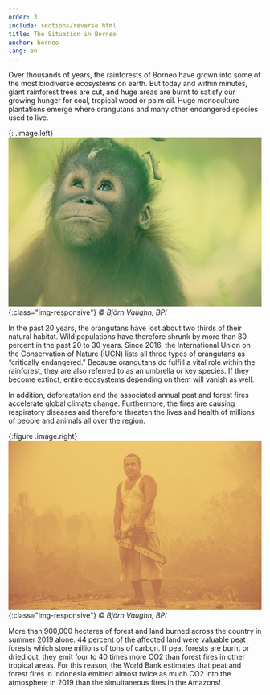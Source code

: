 ```yaml
---
order: 3
include: sections/reverse.html
title: The Situation in Borneo 
anchor: borneo
lang: en
---
```

Over thousands of years, the rainforests of Borneo have grown into some of the most biodiverse ecosystems on earth. But today and within minutes, giant rainforest trees are cut, and huge areas are burnt to satisfy our growing hunger for coal, tropical wood or palm oil. Huge monoculture plantations emerge where orangutans and many other endangered species used to live. 

{: .image.left}
![image-title-here](/assets/img/baby-ou-color-sm.jpg){:class="img-responsive"}
_&copy; Björn Vaughn, BPI_

In the past 20 years, the orangutans have lost about two thirds of their natural habitat. Wild populations have therefore shrunk by more than 80 percent in the past 20 to 30 years. Since 2016, the International Union on the Conservation of Nature (IUCN) lists all three types of orangutans as “critically endangered." Because orangutans do fulfill a vital role within the rainforest, they are also referred to as an umbrella or key species. If they become extinct, entire ecosystems depending on them will vanish as well.  

In addition, deforestation and the associated annual peat and forest fires accelerate global climate change. Furthermore, the fires are causing respiratory diseases and therefore threaten the lives and health of millions of people and animals all over the region.  

{:figure .image.right}
![image-title-here](/assets/img/chainsaw.jpg){:class="img-responsive"}
_&copy; Björn Vaughn, BPI_

More than 900,000 hectares of forest and land burned across the country in summer 2019 alone. 44 percent of the affected land were valuable peat forests which store millions of tons of carbon. If peat forests are burnt or dried out, they emit four to 40 times more CO2 than forest fires in other tropical areas. For this reason, the World Bank estimates that peat and forest fires in Indonesia emitted almost twice as much CO2 into the atmosphere in 2019 than the simultaneous fires in the Amazons!
